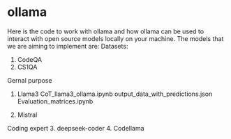 # ollama
Here is the code to work with ollama and how ollama can be used to interact with open source models locally on your machine.
The models that we are aiming to implement are:
Datasets:
1. CodeQA
2. CS1QA

Gernal purpose 
1. Llama3
    CoT_llama3_ollama.ipynb
        output_data_with_predictions.json
        Evaluation_matrices.ipynb
        
2. Mistral

Coding expert
3. deepseek-coder
4. Codellama
